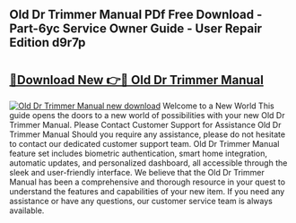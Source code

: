 ## Old Dr Trimmer Manual PDf Free Download - Part-6yc Service Owner Guide - User Repair Edition d9r7p

# <h2><a href="http://bc36452.oget.top/?id=Old+Dr+Trimmer+Manual">🔗Download New 👉🔴 Old Dr Trimmer Manual</a></h2>

[![Old Dr Trimmer Manual new download](https://i.imgur.com/5g1atiW.png)](http://bc36452.oget.top/?id=Old+Dr+Trimmer+Manual)
Welcome to a New World This guide opens the doors to a new world of possibilities with your new Old Dr Trimmer Manual. Please Contact Customer Support for Assistance Old Dr Trimmer Manual Should you require any assistance, please do not hesitate to contact our dedicated customer support team. Old Dr Trimmer Manual feature set includes biometric authentication, smart home integration, automatic updates, and personalized dashboard, all accessible through the sleek and user-friendly interface. We believe that the Old Dr Trimmer Manual has been a comprehensive and thorough resource in your quest to understand the features and capabilities of your new item. If you need any assistance or have any questions, our customer service team is always available.

